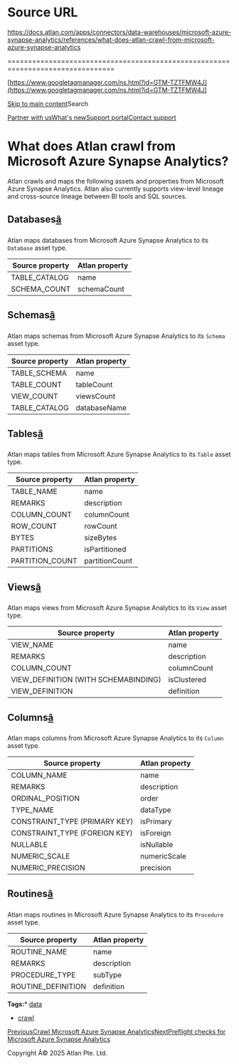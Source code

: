 # Source URL
https://docs.atlan.com/apps/connectors/data-warehouses/microsoft-azure-synapse-analytics/references/what-does-atlan-crawl-from-microsoft-azure-synapse-analytics

================================================================================

<!--
canonical: https://docs.atlan.com/apps/connectors/data-warehouses/microsoft-azure-synapse-analytics/references/what-does-atlan-crawl-from-microsoft-azure-synapse-analytics
link-alternate: https://docs.atlan.com/apps/connectors/data-warehouses/microsoft-azure-synapse-analytics/references/what-does-atlan-crawl-from-microsoft-azure-synapse-analytics
meta-description: Atlan crawls and maps the following assets and properties from Microsoft Azure Synapse Analytics. Atlan also currently supports view-level lineage and cross-source lineage between BI tools and SQL sources.
meta-docsearch:docusaurus_tag: docs-default-current
meta-docsearch:language: en
meta-docsearch:version: current
meta-docusaurus_locale: en
meta-docusaurus_tag: docs-default-current
meta-docusaurus_version: current
meta-generator: Docusaurus v3.8.1
meta-og-description: Atlan crawls and maps the following assets and properties from Microsoft Azure Synapse Analytics. Atlan also currently supports view-level lineage and cross-source lineage between BI tools and SQL sources.
meta-og-locale: en
meta-og-title: What does Atlan crawl from Microsoft Azure Synapse Analytics? | Atlan Documentation
meta-og-url: https://docs.atlan.com/apps/connectors/data-warehouses/microsoft-azure-synapse-analytics/references/what-does-atlan-crawl-from-microsoft-azure-synapse-analytics
meta-twitter:card: summary_large_image
meta-viewport: width=device-width,initial-scale=1
title: What does Atlan crawl from Microsoft Azure Synapse Analytics? | Atlan Documentation
-->

[https://www.googletagmanager.com/ns.html?id=GTM-TZTFMW4J](https://www.googletagmanager.com/ns.html?id=GTM-TZTFMW4J)

[Skip to main content](#__docusaurus_skipToContent_fallback)Search

[Partner with us](https://docs.google.com/forms/d/e/1FAIpQLScuAIhCm2GS7YFstrOjawbP8J7PUmOynQo7wI2yGCcCyEcVSw/viewform)[What's new](https://shipped.atlan.com/)[Support portal](https://atlan.zendesk.com/auth/v2/login/signin?return_to=https%3A%2F%2Fatlan.zendesk.com%2Fhc%2Fen-us&theme=hc&locale=en-us&brand_id=1900000425113&auth_origin=1900000425113%2Cfalse%2Ctrue)[Contact support](/support/submit-request)

What does Atlan crawl from Microsoft Azure Synapse Analytics?
=============================================================

Atlan crawls and maps the following assets and properties from Microsoft Azure Synapse Analytics. Atlan also currently supports view\-level lineage and cross\-source lineage between BI tools and SQL sources.

Databases[â](#databases "Direct link to Databases")
-----------------------------------------------------

Atlan maps databases from Microsoft Azure Synapse Analytics to its `Database` asset type.

| Source property | Atlan property |
| --- | --- |
| TABLE\_CATALOG | name |
| SCHEMA\_COUNT | schemaCount |

Schemas[â](#schemas "Direct link to Schemas")
-----------------------------------------------

Atlan maps schemas from Microsoft Azure Synapse Analytics to its `Schema` asset type.

| Source property | Atlan property |
| --- | --- |
| TABLE\_SCHEMA | name |
| TABLE\_COUNT | tableCount |
| VIEW\_COUNT | viewsCount |
| TABLE\_CATALOG | databaseName |

Tables[â](#tables "Direct link to Tables")
--------------------------------------------

Atlan maps tables from Microsoft Azure Synapse Analytics to its `Table` asset type.

| Source property | Atlan property |
| --- | --- |
| TABLE\_NAME | name |
| REMARKS | description |
| COLUMN\_COUNT | columnCount |
| ROW\_COUNT | rowCount |
| BYTES | sizeBytes |
| PARTITIONS | isPartitioned |
| PARTITION\_COUNT | partitionCount |

Views[â](#views "Direct link to Views")
-----------------------------------------

Atlan maps views from Microsoft Azure Synapse Analytics to its `View` asset type.

| Source property | Atlan property |
| --- | --- |
| VIEW\_NAME | name |
| REMARKS | description |
| COLUMN\_COUNT | columnCount |
| VIEW\_DEFINITION (WITH SCHEMABINDING) | isClustered |
| VIEW\_DEFINITION | definition |

Columns[â](#columns "Direct link to Columns")
-----------------------------------------------

Atlan maps columns from Microsoft Azure Synapse Analytics to its `Column` asset type.

| Source property | Atlan property |
| --- | --- |
| COLUMN\_NAME | name |
| REMARKS | description |
| ORDINAL\_POSITION | order |
| TYPE\_NAME | dataType |
| CONSTRAINT\_TYPE (PRIMARY KEY) | isPrimary |
| CONSTRAINT\_TYPE (FOREIGN KEY) | isForeign |
| NULLABLE | isNullable |
| NUMERIC\_SCALE | numericScale |
| NUMERIC\_PRECISION | precision |

Routines[â](#routines "Direct link to Routines")
--------------------------------------------------

Atlan maps routines in Microsoft Azure Synapse Analytics to its `Procedure` asset type.

| Source property | Atlan property |
| --- | --- |
| ROUTINE\_NAME | name |
| REMARKS | description |
| PROCEDURE\_TYPE | subType |
| ROUTINE\_DEFINITION | definition |

**Tags:*** [data](/tags/data)
* [crawl](/tags/crawl)

[PreviousCrawl Microsoft Azure Synapse Analytics](/apps/connectors/data-warehouses/microsoft-azure-synapse-analytics/how-tos/crawl-microsoft-azure-synapse-analytics)[NextPreflight checks for Microsoft Azure Synapse Analytics](/apps/connectors/data-warehouses/microsoft-azure-synapse-analytics/references/preflight-checks-for-microsoft-azure-synapse-analytics)

Copyright Â© 2025 Atlan Pte. Ltd.

